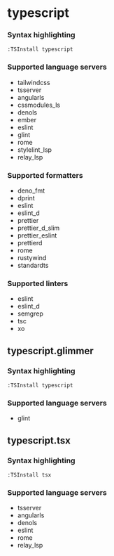 # typescript
<!--- THIS DOCUMENT IS AUTOMATICALLY GENERATED, DON'T EDIT IT -->

### Syntax highlighting

```vim
:TSInstall typescript
```

### Supported language servers

- tailwindcss
- tsserver
- angularls
- cssmodules_ls
- denols
- ember
- eslint
- glint
- rome
- stylelint_lsp
- relay_lsp

### Supported formatters

- deno_fmt
- dprint
- eslint
- eslint_d
- prettier
- prettier_d_slim
- prettier_eslint
- prettierd
- rome
- rustywind
- standardts

### Supported linters

- eslint
- eslint_d
- semgrep
- tsc
- xo

## typescript.glimmer

### Syntax highlighting

```vim
:TSInstall typescript
```

### Supported language servers

- glint

## typescript.tsx

### Syntax highlighting

```vim
:TSInstall tsx
```

### Supported language servers

- tsserver
- angularls
- denols
- eslint
- rome
- relay_lsp
